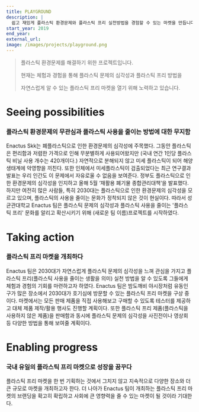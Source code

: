 ```yaml
---
title: PLAYGROUND
description: |
  쉽고 재밌게 플라스틱 환경문제와 플라스틱 프리 실천방법을 경험할 수 있는 마켓을 만듭니다.
start_year: 2019
end_year:
external_url:
image: /images/projects/playground.png
---
```


>플라스틱 환경문제를 해결하기 위한 프로젝트입니다.
>
>현재는 체험과 경험을 통해 플라스틱 문제의 심각성과 플라스틱 프리 방법을 
>
>자연스럽게 알 수 있는 플라스틱 프리 마켓을 열기 위해 노력하고 있습니다.


# Seeing possibilities

### 플라스틱 환경문제의 무관심과 플라스틱 사용을 줄이는 방법에 대한 무지함

Enactus Skk는 폐플라스틱으로 인한 환경문제의 심각성에 주목했다. 그동안 플라스틱은 편리함과 저렴한 가격으로 인해 무분별하게 사용되어왔지만 (국내 연간 1인당 플라스틱 비닐 사용 개수는 420개이다.) 자연적으로 분해되지 않고 미세 플라스틱이 되어 해양 생태계에 악영향을 끼친다. 또한 인체에서 미세플라스틱이 검출되었다는 최근 연구결과 발표는 우리 인간도 이 문제에서 자유로울 수 없음을 보여준다. 정부도 플라스틱으로 인한 환경문제의 심각성을 인지하고 올해 5월 ‘재활용 폐기물 종합관리대책’을 발표했다. 하지만 여전히 많은 사람들, 특히 2030대는 플라스틱으로 인한 환경문제의 심각성을 모르고 있으며, 플라스틱의 사용을 줄이는 문화가 정착되지 않은 것이 현실이다. 따라서 성균관대학교 Enactus 팀은 플라스틱 문제의 심각성과 플라스틱 사용을 줄이는 '플라스틱 프리' 문화를 알리고 확산시키기 위해 (새로운 팀 이름)프로젝트를 시작하였다.

# Taking action

### 플라스틱 프리 마켓을 개최하다

Enactus 팀은 2030대가 자연스럽게 플라스틱 문제의 심각성을 느껴 관심을 가지고 플라스틱 프리(플라스틱 사용을 줄이는 생활을 의미) 실천 방법을 알 수 있도록 그들에게 체험과 경험의 기회를 마련하고자 하였다. Enactus 팀은 밤도깨비 야시장처럼 유동인구가 많은 장소에서 2030대가 호기심에 방문할 수 있는 플라스틱 프리 마켓을 구상 중이다. 마켓에서는 모든 판매 제품을 직접 사용해보고 구매할 수 있도록 테스터를 제공하고 대체 제품 제작/활용 행사도 진행할 계획이다. 또한 플라스틱 프리 제품(플라스틱을 사용하지 않은 제품)을 판매함과 동시에 플라스틱 문제의 심각성을 사진전이나 영상회 등 다양한 방법을 통해 보여줄 계획이다. 

# Enabling progress

### 국내 유일의 플라스틱 프리 마켓으로 성장을 꿈꾸다

플라스틱 프리 마켓을 한 번 기획하는 것에서 그치지 않고 지속적으로 다양한 장소와 더 큰 규모로 마켓을 개최하고자 한다. 더 나아가 Enactus 팀이 개최하는 플라스틱 프리 마켓의 브랜딩을 확고히 확립하고 사회에 큰 영향력을 줄 수 있는 마켓이 될 것이라 기대한다.
